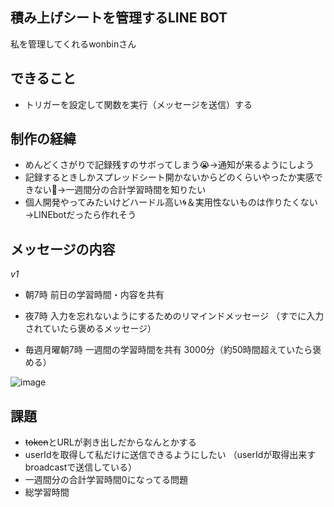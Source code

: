## 積み上げシートを管理するLINE BOT

私を管理してくれるwonbinさん

## できること

- トリガーを設定して関数を実行（メッセージを送信）する

## 制作の経緯
- めんどくさがりで記録残すのサボってしまう😭→通知が来るようにしよう
- 記録するときしかスプレッドシート開かないからどのくらいやったか実感できない🤔→一週間分の合計学習時間を知りたい
- 個人開発やってみたいけどハードル高い🌀＆実用性ないものは作りたくない→LINEbotだったら作れそう

## メッセージの内容

*v1*
- 朝7時
  前日の学習時間・内容を共有

- 夜7時
  入力を忘れないようにするためのリマインドメッセージ
  （すでに入力されていたら褒めるメッセージ）

- 毎週月曜朝7時
  一週間の学習時間を共有
  3000分（約50時間超えていたら褒める）
  
![image](https://github.com/preticure/line-bot/assets/151464878/dbce085e-e0b4-46bb-9632-a00a4806eeca)

  
## 課題

- ~~token~~とURLが剥き出しだからなんとかする
- userIdを取得して私だけに送信できるようにしたい
  （userIdが取得出来すbroadcastで送信している）
- 一週間分の合計学習時間0になってる問題
- 総学習時間

